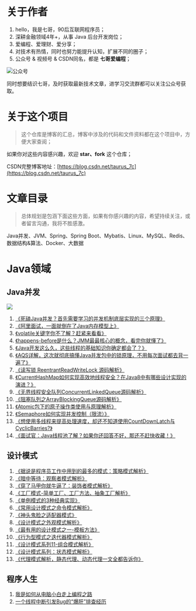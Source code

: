 # 关于作者
1. hello，我是七哥，90后互联网程序员；
2. 深耕金融领域4年+，从事 Java 后台开发岗位；
3. 爱编程、爱理财、爱分享；
4. 对技术有热情，同时也努力能提升认知，扩展不同的圈子；
5. 公众号 & 视频号 & CSDN同名，都是 **七哥爱编程**；

![公众号](https://cdn.jsdelivr.net/gh/coderluojust/speed-image/img/20201107201142.jpg)

同时想要结识七哥，及时获取最新技术文章，进学习交流群都可以关注公众号获取。

# 关于这个项目

> 这个仓库是博客的汇总，博客中涉及的代码和文件资料都在这个项目中，方便大家查阅；

如果你对这些内容感兴趣，欢迎 **star、fork** 这个仓库；

CSDN完整博客地址：[https://blog.csdn.net/taurus_7c](https://blog.csdn.net/taurus_7c)
 


# 文章目录
> 总体规划是包涵下面这些方面，如果有你感兴趣的内容，希望持续关注，或者留言沟通，我将不胜感激。

Java并发、JVM、Spring、Spring Boot、Mybatis、Linux、MySQL、Redis、数据结构&算法、Docker、大数据

# Java领域

## Java并发
![](https://cdn.jsdelivr.net/gh/coderluojust/speed-image/img/20201112160608.png)

1. [《死磕Java并发？首先需要学习的并发机制底层实现的三个原理》](https://coderluo.blog.csdn.net/article/details/105284029)
2. [《阿里面试，一面就倒在了Java内存模型上》](https://blog.csdn.net/taurus_7c/article/details/105309445)
3. [《volatile关键字你不了解？赶紧来看看》](https://blog.csdn.net/taurus_7c/article/details/105320119)
4. [《happens-before是什么？JMM最最核心的概念，看完你就懂了》](https://blog.csdn.net/taurus_7c/article/details/105345315)
5. [《Java开发这么久，这些线程的基础知识你确定都会了？》](https://blog.csdn.net/taurus_7c/article/details/105467897)
6. [《AQS详解，这次就彻底搞懂Java并发包中的锁原理，不用每次面试都去背一遍了》](https://blog.csdn.net/taurus_7c/article/details/105760231)
7. [《读写锁 ReentrantReadWriteLock 源码解析》](https://blog.csdn.net/taurus_7c/article/details/105891774)
8. [《CurrentHashMap如何实现高效地线程安全？在Java8中有哪些设计实现的演进？》](https://blog.csdn.net/taurus_7c/article/details/105963943)
9. [《无界线程安全队列ConcurrentLinkedQueue源码解析》](https://blog.csdn.net/taurus_7c/article/details/106075750)
10. [《阻塞队列之ArrayBlockingQueue源码解析》](https://blog.csdn.net/taurus_7c/article/details/109441942)
11. [《Atomic包下的原子操作类使用与原理解析》](https://blog.csdn.net/taurus_7c/article/details/108880857)
12. [《Semaphore如何实现并发控制（限流）》](https://blog.csdn.net/taurus_7c/article/details/109270098)
13. [《想使用多线程来提高处理速度，却还不知道使用CountDownLatch与CyclicBarries?》](https://coderluo.blog.csdn.net/article/details/109555433)
14. [《面试官：Java线程池了解？如果你还回答不好，那还不赶快收藏！》](https://coderluo.blog.csdn.net/article/details/109568309)
## 设计模式

1. [《据说是程序员工作中用到的最多的模式：策略模式解析》](https://blog.csdn.net/taurus_7c/article/details/106870960)
2. [《暗中等待：观察者模式解析》](https://blog.csdn.net/taurus_7c/article/details/106920978)
3. [《穿了马甲你就牛逼了：装饰者模式解析》](https://blog.csdn.net/taurus_7c/article/details/106969515)
4. [《工厂模式-简单工厂、工厂方法、抽象工厂解析》](https://blog.csdn.net/taurus_7c/article/details/107295308)
5. [《单例模式的3种经典实现》](https://blog.csdn.net/taurus_7c/article/details/107295431)
6. [《常用设计模式之命令模式解析》](https://blog.csdn.net/taurus_7c/article/details/107436260)
7. [《神头鬼脸之适配器模式》](https://blog.csdn.net/taurus_7c/article/details/107436469)
8. [《设计模式之外观模式解析》](https://blog.csdn.net/taurus_7c/article/details/107583873)
9. [《最有用的设计模式之一-模板方法》](https://blog.csdn.net/taurus_7c/article/details/107584205)
10. [《行为型模式之迭代器模式解析》](https://blog.csdn.net/taurus_7c/article/details/107649552)
11. [《设计模式系列11-组合模式解析》](https://blog.csdn.net/taurus_7c/article/details/107870010)
12. [《设计模式系列：状态模式解析》](https://blog.csdn.net/taurus_7c/article/details/107890173)
13. [《代理模式解析，静态代理、动态代理一文全都告诉你》](https://blog.csdn.net/taurus_7c/article/details/107890887)

## 程序人生

1. [我是如何从电脑小白走上编程之路](https://coderluo.blog.csdn.net/article/details/108270119)
2. [一个线程中断引发Bug的“爆肝”排查经历](https://coderluo.blog.csdn.net/article/details/109483049)

